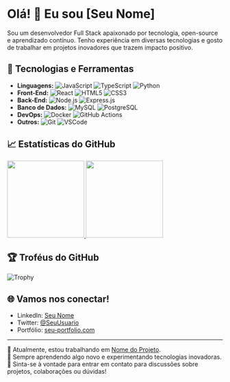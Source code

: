 # Olá! 👋 Eu sou [Seu Nome]

Sou um desenvolvedor Full Stack apaixonado por tecnologia, open-source e aprendizado contínuo. Tenho experiência em diversas tecnologias e gosto de trabalhar em projetos inovadores que trazem impacto positivo. 

## 🚀 Tecnologias e Ferramentas

- **Linguagens:** ![JavaScript](https://img.shields.io/badge/-JavaScript-black?style=flat-square&logo=javascript) ![TypeScript](https://img.shields.io/badge/-TypeScript-black?style=flat-square&logo=typescript) ![Python](https://img.shields.io/badge/-Python-black?style=flat-square&logo=python)
- **Front-End:** ![React](https://img.shields.io/badge/-React-black?style=flat-square&logo=react) ![HTML5](https://img.shields.io/badge/-HTML5-black?style=flat-square&logo=html5) ![CSS3](https://img.shields.io/badge/-CSS3-black?style=flat-square&logo=css3) 
- **Back-End:** ![Node.js](https://img.shields.io/badge/-Node.js-black?style=flat-square&logo=node.js) ![Express.js](https://img.shields.io/badge/-Express-black?style=flat-square&logo=express)
- **Banco de Dados:** ![MySQL](https://img.shields.io/badge/-MySQL-black?style=flat-square&logo=mysql) ![PostgreSQL](https://img.shields.io/badge/-PostgreSQL-black?style=flat-square&logo=postgresql)
- **DevOps:** ![Docker](https://img.shields.io/badge/-Docker-black?style=flat-square&logo=docker) ![GitHub Actions](https://img.shields.io/badge/-GitHub%20Actions-black?style=flat-square&logo=github-actions)
- **Outros:** ![Git](https://img.shields.io/badge/-Git-black?style=flat-square&logo=git) ![VSCode](https://img.shields.io/badge/-VSCode-black?style=flat-square&logo=visual-studio-code)

## 📈 Estatísticas do GitHub

<a href="https://github.com/seu-usuario">
  <img height="180em" src="https://github-readme-stats.vercel.app/api?username=seu-usuario&show_icons=true&theme=dark&count_private=true" />
  <img height="180em" src="https://github-readme-stats.vercel.app/api/top-langs/?username=seu-usuario&layout=compact&theme=dark&langs_count=6"/>
</a>

## 🏆 Troféus do GitHub
![Trophy](https://github-profile-trophy.vercel.app/?username=seu-usuario&theme=gitdimmed&no-frame=true&margin-w=15)

## 🌐 Vamos nos conectar!

- LinkedIn: [Seu Nome](https://linkedin.com/in/seu-usuario)
- Twitter: [@SeuUsuario](https://twitter.com/seu-usuario)
- Portfólio: [seu-portfolio.com](https://seu-portfolio.com)

---

🔭 Atualmente, estou trabalhando em [Nome do Projeto](link-para-o-projeto).  
🌱 Sempre aprendendo algo novo e experimentando tecnologias inovadoras.  
💬 Sinta-se à vontade para entrar em contato para discussões sobre projetos, colaborações ou dúvidas!
